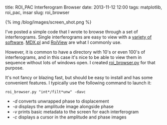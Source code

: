 title: ROI_PAC Interferogram Browser
date: 2013-11-12 12:00
tags: matplotlib, roi_pac, insar 
slug: roi_browser

{% img /blog/images/screen_shot.png %}

I've posted a simple code that I wrote to browse through a set of interferograms. Single interferograms are easy to view with a [variety of software](http://roipac.org/Viewing_results). [MDX.pl](http://roipac.org/InstallingMdx) and [RoiView](http://rnovitsky.blogspot.com/2010/10/roiview-explore-insar-data-and-more.html) are what I commonly use. 

However, it is common to have a directory with 10's or even 100's of interferograms, and in this case it's nice to be able to view them in sequence without lots of windows open. I created [roi_browser.py](https://github.com/scottyhq/roi_browser) for that purpose.

It's not fancy or blazing fast, but should be easy to install and has some convenient features. I typically use the following command to launch it:
	
	roi_browser.py "int*/filt*unw" -davc 

* *-d* converts unwrapped phase to displacement
* *-a* displays the amplitude image alongside phase
* *-v* prints basic metadata to the screen for each interferogram
* *-c* displays a cursor in the amplitude and phase images

